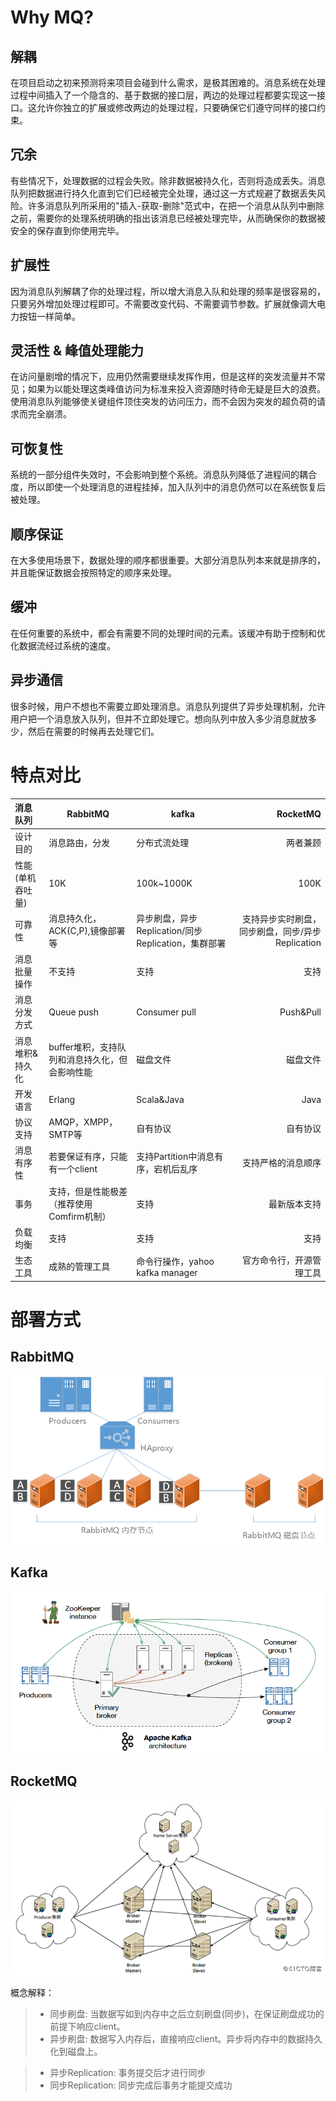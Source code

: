 # Why MQ?
## 解耦
在项目启动之初来预测将来项目会碰到什么需求，是极其困难的。消息系统在处理过程中间插入了一个隐含的、基于数据的接口层，两边的处理过程都要实现这一接口。这允许你独立的扩展或修改两边的处理过程，只要确保它们遵守同样的接口约束。

## 冗余
有些情况下，处理数据的过程会失败。除非数据被持久化，否则将造成丢失。消息队列把数据进行持久化直到它们已经被完全处理，通过这一方式规避了数据丢失风险。许多消息队列所采用的"插入-获取-删除"范式中，在把一个消息从队列中删除之前，需要你的处理系统明确的指出该消息已经被处理完毕，从而确保你的数据被安全的保存直到你使用完毕。

## 扩展性
因为消息队列解耦了你的处理过程，所以增大消息入队和处理的频率是很容易的，只要另外增加处理过程即可。不需要改变代码、不需要调节参数。扩展就像调大电力按钮一样简单。

## 灵活性 & 峰值处理能力
在访问量剧增的情况下，应用仍然需要继续发挥作用，但是这样的突发流量并不常见；如果为以能处理这类峰值访问为标准来投入资源随时待命无疑是巨大的浪费。使用消息队列能够使关键组件顶住突发的访问压力，而不会因为突发的超负荷的请求而完全崩溃。

## 可恢复性
系统的一部分组件失效时，不会影响到整个系统。消息队列降低了进程间的耦合度，所以即使一个处理消息的进程挂掉，加入队列中的消息仍然可以在系统恢复后被处理。

## 顺序保证
在大多使用场景下，数据处理的顺序都很重要。大部分消息队列本来就是排序的，并且能保证数据会按照特定的顺序来处理。

## 缓冲
在任何重要的系统中，都会有需要不同的处理时间的元素。该缓冲有助于控制和优化数据流经过系统的速度。

## 异步通信
很多时候，用户不想也不需要立即处理消息。消息队列提供了异步处理机制，允许用户把一个消息放入队列，但并不立即处理它。想向队列中放入多少消息就放多少，然后在需要的时候再去处理它们。

# 特点对比

消息队列|RabbitMQ|kafka|RocketMQ
:----|---|---|---:
设计目的|消息路由，分发|分布式流处理|两者兼顾
性能(单机吞吐量)|10K|100k~1000K|100K
可靠性|消息持久化，ACK(C,P),镜像部署等|异步刷盘，异步Replication/同步Replication，集群部署|支持异步实时刷盘，同步刷盘，同步/异步Replication 
消息批量操作| 不支持| 支持| 支持
消息分发方式| Queue push | Consumer  pull | Push&Pull 
消息堆积&持久化|buffer堆积，支持队列和消息持久化，但会影响性能|磁盘文件|磁盘文件
开发语言|Erlang|Scala&Java|Java
协议支持|AMQP，XMPP，SMTP等|自有协议|自有协议
消息有序性|若要保证有序，只能有一个client|支持Partition中消息有序，宕机后乱序|支持严格的消息顺序
事务|支持，但是性能极差（推荐使用Comfirm机制）|支持|最新版本支持
负载均衡|支持|支持|支持
生态工具|成熟的管理工具|命令行操作，yahoo kafka manager|官方命令行，开源管理工具

# 部署方式
## RabbitMQ
![](/img/rabbitmq/architecture.png) 
## Kafka
![](/img/kafka/kafka_architecture.png)
## RocketMQ
![](/img/RocketMQ/推荐架构.png)

概念解释：
> - 同步刷盘: 当数据写如到内存中之后立刻刷盘(同步)，在保证刷盘成功的前提下响应client。
> - 异步刷盘: 数据写入内存后，直接响应client。异步将内存中的数据持久化到磁盘上。

> - 异步Replication: 事务提交后才进行同步
> - 同步Replication: 同步完成后事务才能提交成功



